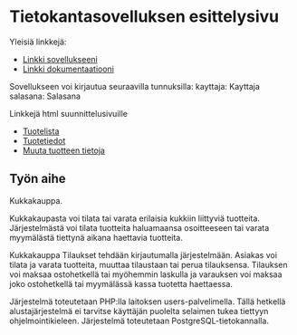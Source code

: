 ﻿# Tietokantasovelluksen esittelysivu

Yleisiä linkkejä:

* [Linkki sovellukseeni](http://evkossi.users.cs.helsinki.fi/kukkia/)
* [Linkki dokumentaatiooni](https://github.com/Kittenshark/Tsoha-Bootstrap/blob/master/doc/dokumentaatio.pdf)

Sovellukseen voi kirjautua seuraavilla tunnuksilla:
    kayttaja: Kayttaja 
    salasana: Salasana

Linkkejä html suunnittelusivuille

* [Tuotelista](http://evkossi.users.cs.helsinki.fi/kukkia/tuotelista)
* [Tuotetiedot](http://evkossi.users.cs.helsinki.fi/kukkia/tuote)
* [Muuta tuotteen tietoja](http://evkossi.users.cs.helsinki.fi/kukkia/muutaTuotetietoja)

## Työn aihe

Kukkakauppa.

Kukkakaupasta voi tilata tai varata erilaisia kukkiin liittyviä tuotteita. Järjestelmästä voi tilata tuotteita haluamaansa osoitteeseen tai varata myymälästä tiettynä aikana haettavia tuotteita.

Kukkakauppa Tilaukset tehdään kirjautumalla järjestelmään. Asiakas voi tilata ja varata  tuotteita, muuttaa tilaustaan tai perua tilauksensa. Tilauksen voi maksaa ostohetkellä tai myöhemmin laskulla ja varauksen voi maksaa joko ostohetkellä tai myymälässä kassa tuotetta haettaessa.

Järjestelmä toteutetaan PHP:lla laitoksen users-palvelimella. Tällä hetkellä alustajärjestelmä ei tarvitse käyttäjän puolelta selaimen tukea tiettyyn ohjelmointikieleen. Järjestelmä toteutetaan PostgreSQL-tietokannalla.